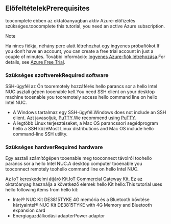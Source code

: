 ## <a name="prerequisites"></a><span data-ttu-id="90822-101">Előfeltételek</span><span class="sxs-lookup"><span data-stu-id="90822-101">Prerequisites</span></span>

<span data-ttu-id="90822-102">toocomplete ebben az oktatóanyagban aktív Azure-előfizetés szükséges.</span><span class="sxs-lookup"><span data-stu-id="90822-102">toocomplete this tutorial, you need an active Azure subscription.</span></span>

> [!NOTE]
> <span data-ttu-id="90822-103">Ha nincs fiókja, néhány perc alatt létrehozhat egy ingyenes próbafiókot.</span><span class="sxs-lookup"><span data-stu-id="90822-103">If you don’t have an account, you can create a free trial account in just a couple of minutes.</span></span> <span data-ttu-id="90822-104">További információ: [Ingyenes Azure-fiók létrehozása][lnk-free-trial].</span><span class="sxs-lookup"><span data-stu-id="90822-104">For details, see [Azure Free Trial][lnk-free-trial].</span></span>

### <a name="required-software"></a><span data-ttu-id="90822-105">Szükséges szoftverek</span><span class="sxs-lookup"><span data-stu-id="90822-105">Required software</span></span>

<span data-ttu-id="90822-106">SSH-ügyfél az Ön tooremotely hozzáférés hello parancs sor a hello Intel NUC asztali gépen tooenable kell.</span><span class="sxs-lookup"><span data-stu-id="90822-106">You need SSH client on your desktop machine tooenable you tooremotely access hello command line on hello Intel NUC.</span></span>

- <span data-ttu-id="90822-107">A Windows tartalmaz egy SSH-ügyfél.</span><span class="sxs-lookup"><span data-stu-id="90822-107">Windows does not include an SSH client.</span></span> <span data-ttu-id="90822-108">Azt javasoljuk, [PuTTY](http://www.putty.org/).</span><span class="sxs-lookup"><span data-stu-id="90822-108">We recommend using [PuTTY](http://www.putty.org/).</span></span>
- <span data-ttu-id="90822-109">A legtöbb Linux terjesztéseket, a Mac OS parancssori segédprogram hello a SSH közé</span><span class="sxs-lookup"><span data-stu-id="90822-109">Most Linux distributions and Mac OS include hello command-line SSH utility.</span></span>

### <a name="required-hardware"></a><span data-ttu-id="90822-110">Szükséges hardver</span><span class="sxs-lookup"><span data-stu-id="90822-110">Required hardware</span></span>

<span data-ttu-id="90822-111">Egy asztali számítógépen tooenable meg tooconnect távolról toohello parancs sor a hello Intel NUC.</span><span class="sxs-lookup"><span data-stu-id="90822-111">A desktop computer tooenable you tooconnect remotely toohello command line on hello Intel NUC.</span></span>

<span data-ttu-id="90822-112">[Az IoT kereskedelmi átjáró Kit][lnk-starter-kits].</span><span class="sxs-lookup"><span data-stu-id="90822-112">[IoT Commercial Gateway Kit][lnk-starter-kits].</span></span> <span data-ttu-id="90822-113">Ez az oktatóanyag használja a következő elemek hello Kit hello:</span><span class="sxs-lookup"><span data-stu-id="90822-113">This tutorial uses hello following items from hello kit:</span></span>

- <span data-ttu-id="90822-114">Intel® NUC Kit DE3815TYKE 4G memória és a Bluetooth bővítése kártya</span><span class="sxs-lookup"><span data-stu-id="90822-114">Intel® NUC Kit DE3815TYKE with 4G Memory and Bluetooth expansion card</span></span>
- <span data-ttu-id="90822-115">Energiagazdálkodási adapter</span><span class="sxs-lookup"><span data-stu-id="90822-115">Power adaptor</span></span>

[lnk-starter-kits]: https://azure.microsoft.com/develop/iot/starter-kits/
[lnk-free-trial]: http://azure.microsoft.com/pricing/free-trial/
